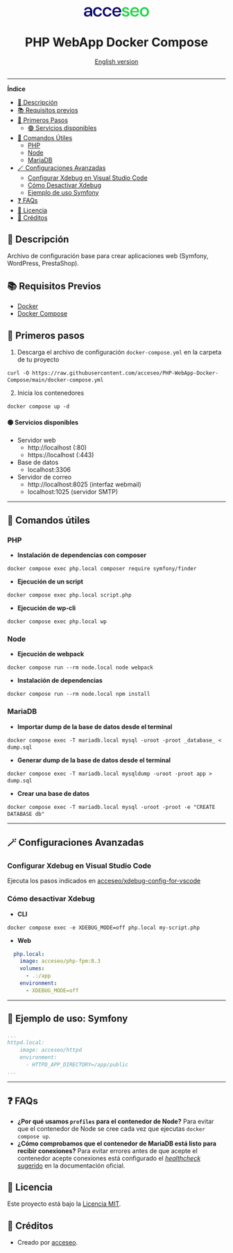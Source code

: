 <div align="center">
    <a href="https://www.acceseo.com">
        <img alt="acceseo logo" src="logo.svg" width="150">
    </a>
</div>

<h1 align="center">PHP WebApp Docker Compose</h1>
<div align="center">
    <a href="README.en.md">English version</a>
    <br><br>
</div>

<hr>

**Índice**
- [📖 Descripción](#-descripción)
- [📚 Requisitos previos](#-requisitos-previos)
- [🔨 Primeros Pasos](#-primeros-pasos)
  - [🟢 Servicios disponibles](#-servicios-disponibles)
- [🤖 Comandos Útiles](#-comandos-útiles)
  - [PHP](#php)
  - [Node](#node)
  - [MariaDB](#mariadb)
- [🪄 Configuraciones Avanzadas](#-configuraciones-avanzadas)
  - [Configurar Xdebug en Visual Studio Code](#configurar-xdebug-en-visual-studio-code)
  - [Cómo Desactivar Xdebug](#cómo-desactivar-xdebug)
  - [Ejemplo de uso Symfony](#-ejemplo-de-uso-symfony)
- [:question: FAQs](#question-faqs)
- [📄 Licencia](#-licencia)
- [👷 Créditos](#-créditos)

## 📖 Descripción
Archivo de configuración base para crear aplicaciones web (Symfony, WordPress, PrestaShop).

## 📚 Requisitos Previos
- [Docker](https://docs.docker.com/engine/install/)
- [Docker Compose](https://docs.docker.com/compose/install/)

## 🔨 Primeros pasos
1. Descarga el archivo de configuración `docker-compose.yml` en la carpeta de tu proyecto
```shell
curl -O https://raw.githubusercontent.com/acceseo/PHP-WebApp-Docker-Compose/main/docker-compose.yml
```
2. Inicia los contenedores
```shell
docker compose up -d
```
#### 🟢 Servicios disponibles
* Servidor web
  * http://localhost (:80)
  * https://localhost (:443)
* Base de datos
  * localhost:3306
* Servidor de correo
  * http://localhost:8025 (interfaz webmail)
  * localhost:1025 (servidor SMTP)
---

## 🤖 Comandos útiles
### PHP
* **Instalación de dependencias con composer**
```shell
docker compose exec php.local composer require symfony/finder
```
* **Ejecución de un script**
```shell
docker compose exec php.local script.php
```
* **Ejecución de wp-cli**
```shell
docker compose exec php.local wp
```

### Node
* **Ejecución de webpack**
```shell
docker compose run --rm node.local node webpack
```
* **Instalación de dependencias**
```shell
docker compose run --rm node.local npm install
```

### MariaDB
* **Importar dump de la base de datos desde el terminal**
```shell
docker compose exec -T mariadb.local mysql -uroot -proot _database_ < dump.sql
```
* **Generar dump de la base de datos desde el terminal**
```shell
docker compose exec -T mariadb.local mysqldump -uroot -proot app > dump.sql
```
* **Crear una base de datos**
```shell
docker compose exec -T mariadb.local mysql -uroot -proot -e "CREATE DATABASE db"
```
---

## 🪄 Configuraciones Avanzadas
### Configurar Xdebug en Visual Studio Code
Ejecuta los pasos indicados en [acceseo/xdebug-config-for-vscode](https://github.com/acceseo/xdebug-config-for-vscode)
### Cómo desactivar Xdebug
* **CLI**
```shell
docker compose exec -e XDEBUG_MODE=off php.local my-script.php
```
* **Web**
```yaml
  php.local:
    image: acceseo/php-fpm:8.3
    volumes:
      - .:/app
    environment:
      - XDEBUG_MODE=off
```
---

## 🚀 Ejemplo de uso: Symfony
```yaml
...
httpd.local:
    image: acceseo/httpd
    environment:
      - HTTPD_APP_DIRECTORY=/app/public
...
```
---

## :question: FAQs
- **¿Por qué usamos `profiles` para el contenedor de Node?**
Para evitar que el contenedor de Node se cree cada vez que ejecutas `docker compose up`.
- **¿Cómo comprobamos que el contenedor de MariaDB está listo para recibir conexiones?**
Para evitar errores antes de que acepte el contenedor acepte conexiones está configurado el [*healthcheck* sugerido](https://mariadb.com/kb/en/using-healthcheck-sh/) en la documentación oficial.

## 📄 Licencia
Este proyecto está bajo la [Licencia MIT](LICENSE).

## 👷 Créditos
* Creado por [acceseo](https://www.acceseo.com).
